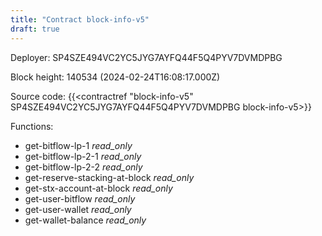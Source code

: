```yaml
---
title: "Contract block-info-v5"
draft: true
---
```

Deployer: SP4SZE494VC2YC5JYG7AYFQ44F5Q4PYV7DVMDPBG


 



Block height: 140534 (2024-02-24T16:08:17.000Z)

Source code: {{<contractref "block-info-v5" SP4SZE494VC2YC5JYG7AYFQ44F5Q4PYV7DVMDPBG block-info-v5>}}

Functions:

* get-bitflow-lp-1 _read_only_
* get-bitflow-lp-2-1 _read_only_
* get-bitflow-lp-2-2 _read_only_
* get-reserve-stacking-at-block _read_only_
* get-stx-account-at-block _read_only_
* get-user-bitflow _read_only_
* get-user-wallet _read_only_
* get-wallet-balance _read_only_
